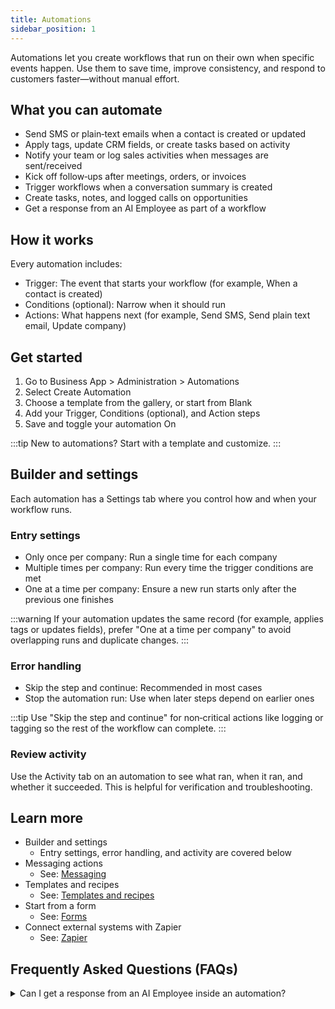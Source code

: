 ```yaml
---
title: Automations
sidebar_position: 1
---
```


Automations let you create workflows that run on their own when specific events happen. Use them to save time, improve consistency, and respond to customers faster—without manual effort.

## What you can automate

- Send SMS or plain‑text emails when a contact is created or updated
- Apply tags, update CRM fields, or create tasks based on activity
- Notify your team or log sales activities when messages are sent/received
- Kick off follow‑ups after meetings, orders, or invoices
- Trigger workflows when a conversation summary is created
- Create tasks, notes, and logged calls on opportunities
- Get a response from an AI Employee as part of a workflow

## How it works

Every automation includes:

- Trigger: The event that starts your workflow (for example, When a contact is created)
- Conditions (optional): Narrow when it should run
- Actions: What happens next (for example, Send SMS, Send plain text email, Update company)

## Get started

1. Go to Business App > Administration > Automations
2. Select Create Automation
3. Choose a template from the gallery, or start from Blank
4. Add your Trigger, Conditions (optional), and Action steps
5. Save and toggle your automation On

:::tip
New to automations? Start with a template and customize.
:::

## Builder and settings

Each automation has a Settings tab where you control how and when your workflow runs.

### Entry settings

- Only once per company: Run a single time for each company
- Multiple times per company: Run every time the trigger conditions are met
- One at a time per company: Ensure a new run starts only after the previous one finishes

:::warning
If your automation updates the same record (for example, applies tags or updates fields), prefer "One at a time per company" to avoid overlapping runs and duplicate changes.
:::

### Error handling

- Skip the step and continue: Recommended in most cases
- Stop the automation run: Use when later steps depend on earlier ones

:::tip
Use "Skip the step and continue" for non‑critical actions like logging or tagging so the rest of the workflow can complete.
:::

### Review activity

Use the Activity tab on an automation to see what ran, when it ran, and whether it succeeded. This is helpful for verification and troubleshooting.

## Learn more

- Builder and settings
  - Entry settings, error handling, and activity are covered below
- Messaging actions
  - See: [Messaging](./messaging.md)
- Templates and recipes
  - See: [Templates and recipes](./templates-and-recipes.md)
- Start from a form
  - See: [Forms](../crm/forms.md)
- Connect external systems with Zapier
  - See: [Zapier](./zapier.md)

## Frequently Asked Questions (FAQs)

<details>
<summary>Can I get a response from an AI Employee inside an automation?</summary>

Yes. Add the "Get a response from an AI Employee" action to send context (for example, a conversation summary or form submission) to your AI Employee and use the response later in the workflow.
</details>
